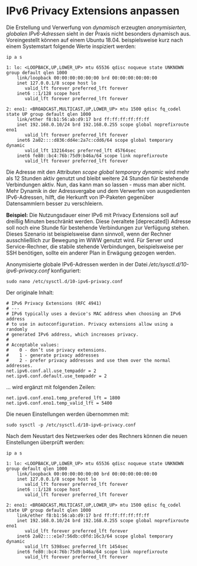 # IPv6 Privacy Extensions anpassen

Die Erstellung und Verwerfung von *dynamisch* erzeugten *anonymisierten, globalen IPv6-Adressen* sieht in der Praxis nicht besonders dynamisch aus.
Voreingestellt können auf einem Ubuntu 18.04. beispielsweise kurz nach einem Systemstart folgende Werte inspiziert werden:

```
ip a s

1: lo: <LOOPBACK,UP,LOWER_UP> mtu 65536 qdisc noqueue state UNKNOWN group default qlen 1000
    link/loopback 00:00:00:00:00:00 brd 00:00:00:00:00:00
    inet 127.0.0.1/8 scope host lo
       valid_lft forever preferred_lft forever
    inet6 ::1/128 scope host 
       valid_lft forever preferred_lft forever

2: eno1: <BROADCAST,MULTICAST,UP,LOWER_UP> mtu 1500 qdisc fq_codel state UP group default qlen 1000
    link/ether f8:b1:56:ab:d9:17 brd ff:ff:ff:ff:ff:ff
    inet 192.168.0.10/24 brd 192.168.0.255 scope global noprefixroute eno1
       valid_lft forever preferred_lft forever
    inet6 2a02::::d836:dd4e:2a7c:cdd6/64 scope global temporary dynamic 
       valid_lft 132164sec preferred_lft 45764sec
    inet6 fe80::bc4:76b:75d9:b46a/64 scope link noprefixroute 
       valid_lft forever preferred_lft forever
```

Die Adresse mit den Attributen *scope global temporary dynamic* wird mehr als 12 Stunden aktiv genutzt
und bleibt weitere 24 Stunden für bestehende Verbindungen aktiv.
Nun, das kann man so lassen - muss man aber nicht.
Mehr Dynamik in der Adressvergabe und dem Verwerfen von ausgedienten IPv6-Adressen,
hilft, die Herkunft von IP-Paketen gegenüber Datensammlern besser zu verschleiern.

**Beispiel:** Die Nutzungsdauer einer IPv6 mit Privacy Extensions soll auf dreißig Minuten beschränkt werden.
Diese (veraltete [deprecated]) Adresse soll noch eine Stunde für bestehende Verbindungen zur Verfügung stehen.
Dieses Szenario ist beispielsweise dann sinnvoll,
wenn der Rechner ausschließlich zur Bewegung im WWW genutzt wird.
Für Server und Service-Rechner,
die stabile stehende Verbindungen,
beispielsweise per SSH benötigen,
sollte ein anderer Plan in Erwägung gezogen werden.

Anonymisierte globale IPv6-Adressen werden in der Datei */etc/sysctl.d/10-ipv6-privacy.conf* konfiguriert:
```
sudo nano /etc/sysctl.d/10-ipv6-privacy.conf
```

Der originale Inhalt:
```
# IPv6 Privacy Extensions (RFC 4941)
# ---
# IPv6 typically uses a device's MAC address when choosing an IPv6 address
# to use in autoconfiguration. Privacy extensions allow using a randomly
# generated IPv6 address, which increases privacy.
#
# Acceptable values:
#    0 - don’t use privacy extensions.
#    1 - generate privacy addresses
#    2 - prefer privacy addresses and use them over the normal addresses.
net.ipv6.conf.all.use_tempaddr = 2
net.ipv6.conf.default.use_tempaddr = 2
```

... wird ergänzt mit folgenden Zeilen:
```
net.ipv6.conf.eno1.temp_prefered_lft = 1800
net.ipv6.conf.eno1.temp_valid_lft = 5400
```

Die neuen Einstellungen werden übernommen mit:
```
sudo sysctl -p /etc/sysctl.d/10-ipv6-privacy.conf
```
Nach dem Neustart des Netzwerkes oder des Rechners können die neuen Einstellungen überprüft werden:

```
ip a s

1: lo: <LOOPBACK,UP,LOWER_UP> mtu 65536 qdisc noqueue state UNKNOWN group default qlen 1000
    link/loopback 00:00:00:00:00:00 brd 00:00:00:00:00:00
    inet 127.0.0.1/8 scope host lo
       valid_lft forever preferred_lft forever
    inet6 ::1/128 scope host 
       valid_lft forever preferred_lft forever

2: eno1: <BROADCAST,MULTICAST,UP,LOWER_UP> mtu 1500 qdisc fq_codel state UP group default qlen 1000
    link/ether f8:b1:56:ab:d9:17 brd ff:ff:ff:ff:ff:ff
    inet 192.168.0.10/24 brd 192.168.0.255 scope global noprefixroute eno1
       valid_lft forever preferred_lft forever
    inet6 2a02::::e1e7:56db:c0fd:16c3/64 scope global temporary dynamic 
       valid_lft 5398sec preferred_lft 1454sec
    inet6 fe80::bc4:76b:75d9:b46a/64 scope link noprefixroute 
       valid_lft forever preferred_lft forever
```
